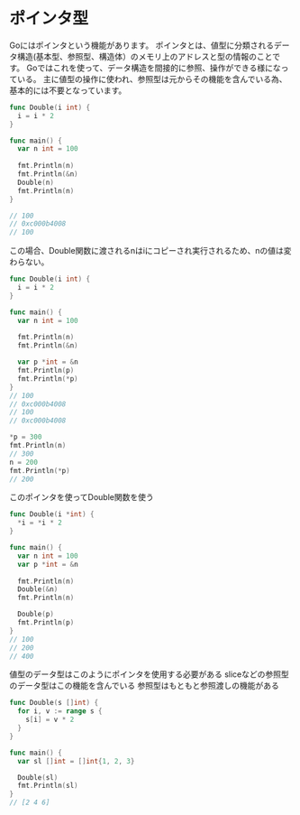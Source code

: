 # ポインタ型
Goにはポインタという機能があります。
ポインタとは、値型に分類されるデータ構造(基本型、参照型、構造体）のメモリ上のアドレスと型の情報のことです。
Goではこれを使って、データ構造を間接的に参照、操作ができる様になっている。
主に値型の操作に使われ、参照型は元からその機能を含んでいる為、基本的には不要となっています。

```go
func Double(i int) {
  i = i * 2
}

func main() {
  var n int = 100
  
  fmt.Println(n)
  fmt.Println(&n)
  Double(n)
  fmt.Println(n)
}

// 100
// 0xc000b4008
// 100
```

この場合、Double関数に渡されるnはiにコピーされ実行されるため、nの値は変わらない。

```go
func Double(i int) {
  i = i * 2
}

func main() {
  var n int = 100
  
  fmt.Println(n)
  fmt.Println(&n)

  var p *int = &n
  fmt.Println(p)
  fmt.Println(*p)
}
// 100
// 0xc000b4008
// 100
// 0xc000b4008
```

```go
*p = 300
fmt.Println(n)
// 300
n = 200
fmt.Println(*p)
// 200
```

このポインタを使ってDouble関数を使う

```go
func Double(i *int) {
  *i = *i * 2
}

func main() {
  var n int = 100
  var p *int = &n
  
  fmt.Println(n)
  Double(&n)
  fmt.Println(n)

  Double(p)
  fmt.Println(p)
}
// 100
// 200
// 400
```

値型のデータ型はこのようにポインタを使用する必要がある
sliceなどの参照型のデータ型はこの機能を含んでいる
参照型はもともと参照渡しの機能がある

```go
func Double(s []int) {
  for i, v := range s {
    s[i] = v * 2
  }
}

func main() {
  var sl []int = []int{1, 2, 3}

  Double(sl)
  fmt.Println(sl)
}
// [2 4 6]
```












